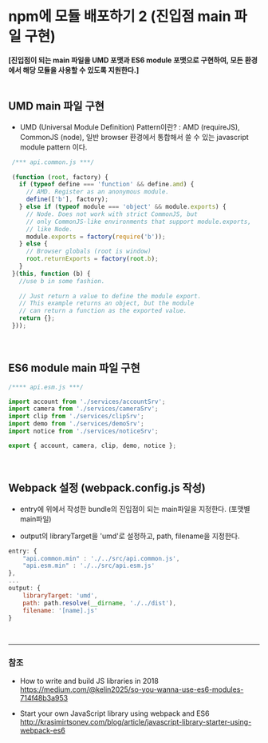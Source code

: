 # npm에 모듈 배포하기 2  (진입점 main 파일 구현)
**[진입점이 되는 main 파일을 UMD 포맷과 ES6 module 포맷으로 구현하여, 모든 환경에서 해당 모듈을 사용할 수 있도록 지원한다.]**
<br><br>

## UMD main 파일 구현

* UMD (Universal Module Definition) Pattern이란? : AMD (requireJS), CommonJS (node), 일반 browser 환경에서 통합해서 쓸 수 있는 javascript module pattern 이다.

```js
 /*** api.common.js ***/
 
 (function (root, factory) {
   if (typeof define === 'function' && define.amd) {
     // AMD. Register as an anonymous module.
     define(['b'], factory);
   } else if (typeof module === 'object' && module.exports) {
     // Node. Does not work with strict CommonJS, but
     // only CommonJS-like environments that support module.exports,
     // like Node.
     module.exports = factory(require('b'));
   } else {
     // Browser globals (root is window)
     root.returnExports = factory(root.b);
   }
 }(this, function (b) {
   //use b in some fashion.
 
   // Just return a value to define the module export.
   // This example returns an object, but the module
   // can return a function as the exported value.
   return {};
 }));
 ```
     
<br>

## ES6 module main 파일 구현

```js
/**** api.esm.js ***/

import account from './services/accountSrv';
import camera from './services/cameraSrv';
import clip from './services/clipSrv';
import demo from './services/demoSrv';
import notice from './services/noticeSrv';

export { account, camera, clip, demo, notice }; 
```    
<br>

## Webpack 설정 (webpack.config.js 작성)

* entry에 위에서 작성한 bundle의 진입점이 되는 main파일을 지정한다. (포맷별 main파일)
 
* output의 libraryTarget을 'umd'로 설정하고, path, filename을 지정한다.
 
```js
entry: {
    "api.common.min" : './../src/api.common.js',
    "api.esm.min" : './../src/api.esm.js'
},
...
output: {
    libraryTarget: 'umd',
    path: path.resolve(__dirname, './../dist'),
    filename: '[name].js'
}
```

<br>

***
 
### 참조
 
* How to write and build JS libraries in 2018<br>
  <https://medium.com/@kelin2025/so-you-wanna-use-es6-modules-714f48b3a953>
  
  
* Start your own JavaScript library using webpack and ES6<br>
  <http://krasimirtsonev.com/blog/article/javascript-library-starter-using-webpack-es6>


